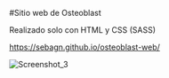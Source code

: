 #Sitio web de Osteoblast

Realizado solo con HTML y CSS (SASS)

https://sebagn.github.io/osteoblast-web/

![Screenshot_3](https://user-images.githubusercontent.com/87787750/149401524-54e64690-4cd4-4b99-bf31-8f494fd9b0ba.png)
